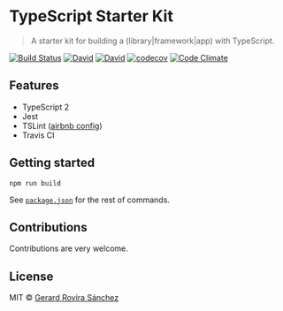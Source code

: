 # TypeScript Starter Kit

> A starter kit for building a (library|framework|app) with TypeScript.

[![Build Status](https://travis-ci.org/zurfyx/typescript-starter-kit.svg?branch=master)](https://travis-ci.org/zurfyx/typescript-starter-kit)
[![David](https://david-dm.org/zurfyx/typescript-starter-kit.svg)](https://david-dm.org/zurfyx/typescript-starter-kit)
[![David](https://david-dm.org/zurfyx/typescript-starter-kit/dev-status.svg)](https://david-dm.org/zurfyx/typescript-starter-kit#info=devDependencies)
[![codecov](https://codecov.io/gh/zurfyx/typescript-starter-kit/branch/master/graph/badge.svg)](https://codecov.io/gh/zurfyx/typescript-starter-kit)
[![Code Climate](https://codeclimate.com/github/zurfyx/typescript-starter-kit/badges/gpa.svg)](https://codeclimate.com/github/zurfyx/typescript-starter-kit)

## Features

- TypeScript 2
- Jest
- TSLint ([airbnb config](https://www.npmjs.com/package/tslint-config-airbnb))
- Travis CI

## Getting started

```
npm run build
```

See [`package.json`](https://github.com/zurfyx/typescript-starter-kit/blob/master/package.json) for the rest of commands.

## Contributions

Contributions are very welcome.

## License

MIT © [Gerard Rovira Sánchez](//zurfyx.com)